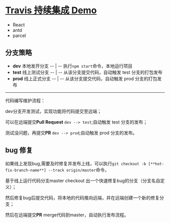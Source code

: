 # [Travis 持续集成 Demo](https://antd-demo.ypf9319.now.sh/)

- React
- antd
- parcel

## 分支策略

- **dev** 本地发开分支 -- | -- 执行`npm start`命令，本地运行项目
- **test** 线上测试分支 -- | -- 从该分支提交代码，自动触发 test 分支的打包发布
- **prod** 线上正式分支 -- | -- 从该分支提交代码，自动触发 prod 分支的打包发布

----

代码编写维护流程：

dev分支开发测试，实现功能将代码提交至远端；

可以在远端提交**Pull Request** `dev --> test`;自动触发 test 分支的发布；

测试没问题，再提交**PR** `dev --> prod`;自动触发 prod 分支的发布。

## bug 修复

如果线上发现bug,需要及时修复并发布上线，可以执行`git checkout -b [**hot-fix-branch-name**] --track origin/master`命令，

基于线上运行代码分支master checkout 出一个快速修复bug的分支（分支名自定义）；

然后修复bug后提交代码，将本地的代码推向远端，并在远端创建一个新的修复分支；

然后在远端提交**PR** merge代码到master，自动执行发布流程。
